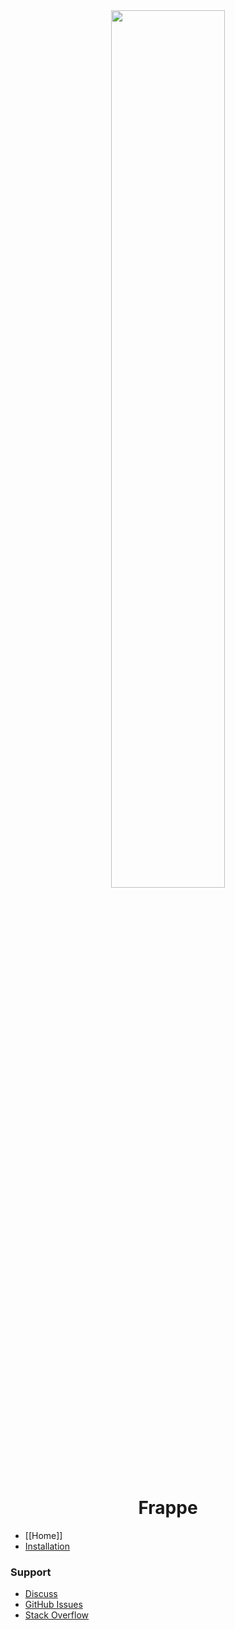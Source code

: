 <div align="center">
   <a href="https://frappe.io">
      <img src="https://frappe.io/assets/frappe_io/images/frappe-logo.png" width="60%" align="center"/>
   </a>
</div>

<div align="center">
   <h1>Frappe</h1>
</div>

* [[Home]]
* [Installation](https://github.com/frappe/frappe/wiki#installation)

### Support
* [Discuss](https://discuss.frappe.io)
* [GitHub Issues](https://github.com/frappe/frappe/issues)
* [Stack Overflow](https://stackoverflow.com/questions/tagged/frappe)